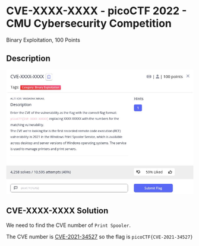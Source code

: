 # CVE-XXXX-XXXX - picoCTF 2022 - CMU Cybersecurity Competition
Binary Exploitation, 100 Points

## Description

![‏‏info.JPG](images/info.JPG)
 
## CVE-XXXX-XXXX Solution

We need to find the CVE number of ```Print Spooler```.

The CVE number is [CVE-2021-34527](https://msrc.microsoft.com/update-guide/vulnerability/CVE-2021-34527) so the flag is ```picoCTF{CVE-2021-34527}```